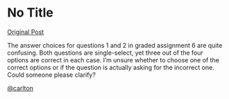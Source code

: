 # No Title

[Original Post](https://discourse.onlinedegree.iitm.ac.in/t/169283/3)

<p>The answer choices for questions 1 and 2 in graded assignment 6 are quite confusing. Both questions are single-select, yet three out of the four options are correct in each case. I’m unsure whether to choose one of the correct options or if the question is actually asking for the incorrect one. Could someone please clarify?</p>
<p><a class="mention" href="/u/carlton">@carlton</a></p>